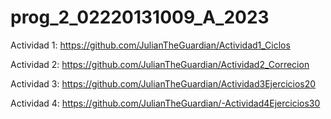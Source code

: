 # prog_2_02220131009_A_2023

Actividad 1: https://github.com/JulianTheGuardian/Actividad1_Ciclos

Actividad 2: https://github.com/JulianTheGuardian/Actividad2_Correcion

Actividad 3: https://github.com/JulianTheGuardian/Actividad3Ejercicios20

Actividad 4: https://github.com/JulianTheGuardian/-Actividad4Ejercicios30
